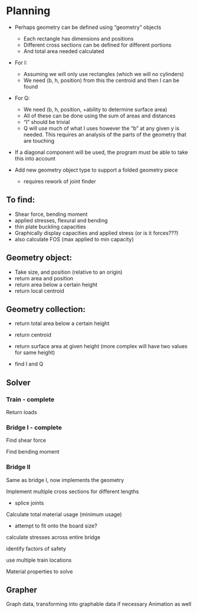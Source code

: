 # Planning


- Perhaps geometry can be defined using “geometry” objects
    - Each rectangle has dimensions and positions
    - Different cross sections can be defined for different portions
    - And total area needed calculated
- For I:
    - Assuming we will only use rectangles (which we will no cylinders)
    - We need (b, h, position) from this the centroid and then I can be found
- For Q:
    - We need (b, h, position, +ability to determine surface area)
    - All of these can be done using the sum of areas and distances
    - “I” should be trivial
    - Q will use much of what I uses however the “b” at any given y is needed. This requires an analysis of the parts of the geometry that are touching
- If a diagonal component will be used, the program must be able to take this into account 

- Add new geometry object type to support a folded geometry piece
    - requires rework of joint finder

## To find:

- Shear force, bending moment
- applied stresses, flexural and bending
- thin plate buckling capacities
- Graphically display capacities and applied stress (or is it forces???)
- also calculate FOS (max applied to min capacity)

## Geometry object:
- Take size, and position (relative to an origin)
- return area and position
- return area below a certain height
- return local centroid

## Geometry collection:
- return total area below a certain height
- return centroid
- return surface area at given height (more complex will have two values for same height)

- find I and Q

## Solver

### Train - complete

Return loads

### Bridge I - complete

Find shear force

Find bending moment

### Bridge II

Same as bridge I, now implements the geometry

Implement multiple cross sections for different lengths
- splice joints

Calculate total material usage (minimum usage)
- attempt to fit onto the board size?

calculate stresses across entire bridge

identify factors of safety

use multiple train locations

Material properties to solve

## Grapher

Graph data, transforming into graphable data if necessary
Animation as well